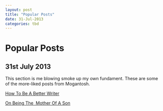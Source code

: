 ```yaml
---
layout: post
title: "Popular Posts"
date: 31-Jul-2013
categories: tbd
---
```


# Popular Posts

## 31st July 2013

This section is me blowing smoke up my own fundament. These are some of the more-liked posts from Mogantosh.

<a href="http://mogantosh.com/?p=25">How To Be A Better Writer</a>

<a href="http://mogantosh.com/?p=80">On Being The  Mother Of A Son</a>

